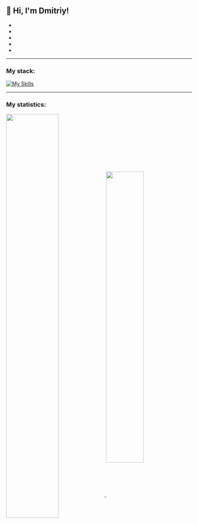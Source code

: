 ## 👋 Hi, I'm Dmitriy!
*
*
*
*
*
___
### My stack:

[![My Skills](https://skills.thijs.gg/icons?i=html,css,js,react,nodejs,git,mongodb,jquery,figma)](https://skills.thijs.gg)
___
### My statistics:

<a href="https://github.com/anuraghazra/github-readme-stats">
  <img align="center" width="53%" src="https://github-readme-stats.vercel.app/api?username=Loner789&show_icons=true&hide=stars,contributes&theme=default" />
</a>
<a href="https://github.com/anuraghazra/github-readme-stats">
  <img align="center" width="45%" src="https://github-readme-stats.vercel.app/api/top-langs/?username=Loner789&layout=compact" />
</a>
